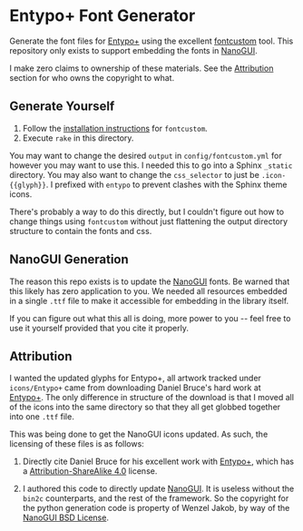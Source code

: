 # Entypo+ Font Generator

Generate the font files for [Entypo+][entypo] using the excellent [fontcustom][fc]
tool.  This repository only exists to support embedding the fonts in
[NanoGUI][nanogui].

I make zero claims to ownership of these materials.  See the
[Attribution](#attribution) section for who owns the copyright to what.

## Generate Yourself

1. Follow the [installation instructions][install] for `fontcustom`.
2. Execute `rake` in this directory.

You may want to change the desired `output` in `config/fontcustom.yml` for however
you may want to use this.  I needed this to go into a Sphinx `_static` directory.
You may also want to change the `css_selector` to just be `.icon-{{glyph}}`.  I
prefixed with `entypo` to prevent clashes with the Sphinx theme icons.

There's probably a way to do this directly, but I couldn't figure out how to
change things using `fontcustom` without just flattening the output directory
structure to contain the fonts and css.

## NanoGUI Generation

The reason this repo exists is to update the [NanoGUI][nanogui] fonts.  Be warned
that this likely has zero application to you.  We needed all resources embedded in
a single `.ttf` file to make it accessible for embedding in the library itself.

If you can figure out what this all is doing, more power to you -- feel free to
use it yourself provided that you cite it properly.

## Attribution

I wanted the updated glyphs for Entypo+, all artwork tracked under `icons/Entypo+`
came from downloading Daniel Bruce's hard work at [Entypo+][entypo].  The only
difference in structure of the download is that I moved all of the icons into
the same directory so that they all get globbed together into one `.ttf` file.

This was being done to get the NanoGUI icons updated.  As such, the licensing of
these files is as follows:

1. Directly cite Daniel Bruce for his excellent work with [Entypo+][entypo],
   which has a [Attribution-ShareAlike 4.0][ccsa4] license.

2. I authored this code to directly update [NanoGUI][nanogui].  It is useless
   without the `bin2c` counterparts, and the rest of the framework.  So the
   copyright for the python generation code is property of Wenzel Jakob,
   by way of the [NanoGUI BSD License][nanogui_license].


[entypo]:          http://entypo.com/
[fc]:              https://github.com/FontCustom/fontcustom
[nanogui]:         https://github.com/wjakob/nanogui
[install]:         https://github.com/FontCustom/fontcustom#installation
[ccsa4]:           https://creativecommons.org/licenses/by-sa/4.0/
[nanogui_license]: https://github.com/wjakob/nanogui/blob/master/LICENSE.txt
